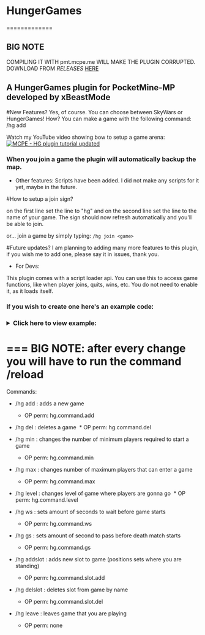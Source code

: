 # HungerGames
=============

BIG NOTE
---------
COMPILING IT WITH pmt.mcpe.me WILL MAKE THE PLUGIN CORRUPTED. DOWNLOAD FROM _RELEASES_ [HERE](https://github.com/InfinityGamers/HungerGames-UPDATED/releases/latest)

A HungerGames plugin for PocketMine-MP developed by xBeastMode
--------------------------------------------------------------

#New Features? 
Yes, of course. You can choose between SkyWars or HungerGames!
How? You can make a game with the following command: /hg add <game name>

Watch my YouTube video showing bow to setup a game arena:
[![MCPE - HG plugin tutorial updated](http://img.youtube.com/vi/0Jtt696xak4/0.jpg)](http://www.youtube.com/watch?v=0Jtt696xak4)
<h3> 
When you join a game the plugin will automatically backup the map.
</h3>

- Other features: Scripts have been added. I did not make any scripts for it yet, maybe in the future.

#How to setup a join sign?

on the first line set the line to "hg" and on the second line set the line to the name of your game.
The sign should now refresh automatically and you'll be able to join.

or... join a game by simply typing: `/hg join <game>`

#Future updates? 
I am planning to adding many more features to this plugin, if you wish me to add one, please say it in issues, thank you.

- For Devs:

This plugin comes with a script loader api. You can use this to access game functions, like when player joins, quits, wins, etc. You do not need to enable it, as it loads itself.

<h3><div style="font-family: verdana, sans-serif;">If you wish to create one here's an example code:</div><h3>
<details>
<summary>Click here to view example:</summary>

```PHP
//Example script:


<?php
class ExampleScript extends \hungergames\api\scripts\HGAPIScript{
    public function __construct(){
        parent::__construct("Script names here", "Versions here 1.0", "Authors here xBeastMode");
    }
    public function onLoad(){
        $this->sendConsoleMessage("Test script loaded!");
    }
}


//All function from this script api are:

/**
     * Creates script config
     *
     * @param $name
     * @param array $values
     * @return Config
     */
    public void function createConfig($name, array $values)
    /**
     * Gets script config
     *
     * @return Config
     */
    public Config function getConfig()
    /**
     * Gets the name of the script
     *
     * @return string
     */
    public string function getName()
    /**
     * Gets the name of the script
     *
     * @return string
     */
    public string function getVersion()
    /**
     * Gets the author of the script
     *
     * @return string
     */
    public string function getAuthor()
    /**
     * disables script
     */
    public void function setDisabled()
    /**
     * enables script
     */
    public void function setEnabled();
    /**
     * returns whether script is enabled or not
     *
     * @return bool
     */
    public bool function isEnabled()
    /**
     * Sends console message
     *
     * @param $message
     */
    public void function sendConsoleMessage($message)
    /**
     * Called when script is loaded
     */
    public function onLoad(){
    //your code here
    }
    /**
     * called when player joins game
     *
     * @param Player $p
     * @param HungerGames $game
     */
    public function onPlayerJoinGame(Player $p, HungerGames $game){
    //your code here
    }
    /**
     * called when player quits game
     *
     * @param Player $p
     * @param HungerGames $game
     */
    public function onPlayerQuitGame(Player $p, HungerGames $game){
    //your code here
    }
    /**
     * Called when player fails to join full game
     *
     * @param Player $p
     * @param HungerGames $game
     */
    public function gameIsFull(Player $p, HungerGames $game){
    //your code here
    }

    /**
     * Called when player is waiting for players
     *
     * @param array $players
     * @param HungerGames $game
     */
    public function whileWaitingForPlayers(array $players, HungerGames $game){
    //your code here
    }
    /**
     * Called when player is waiting for players
     *
     * @param array $players
     * @param HungerGames $game
     */
    public function whileWaitingToStart(array $players, HungerGames $game){
    //your code here
    }
    /**
     * Called when game starts
     *
     * @param array $players
     * @param HungerGames $game
     */
    public function onGameStart(array $players, HungerGames $game){
    //your code here
    }
    /**
     * Called when death match starts
     *
     * @param array $players
     * @param HungerGames $game
     */
    public function onDeathMatchStart(array $players, HungerGames $game){
    //your code here
    }
    /**
     * Called when players wins a game
     *
     * @param Player $p
     * @param HungerGames $game
     */
    public function onPlayerWinGame(Player $p, HungerGames $game){
    //your code here
    }information
```
</details>

===
BIG NOTE: after every change you will have to run the command /reload
===

Commands:

* /hg add <game> : adds a new game
  * OP perm: hg.command.add
    
* /hg del <game> : deletes a game
  * OP perm: hg.command.del
  
* /hg min <game> <number> : changes the number of minimum players required to start a game
  * OP perm: hg.command.min
  
  
* /hg max <game> <number> : changes number of maximum players that can enter a game
  * OP perm: hg.command.max

* /hg level <game> <level name> : changes level of game where players are gonna go
  * OP perm: hg.command.level

* /hg ws <game> <number> : sets amount of seconds to wait before game starts  
  * OP perm: hg.command.ws

* /hg gs <game> <number> : sets amount of second to pass before death match starts
  * OP perm: hg.command.gs

* /hg addslot <game> <name> : adds new slot to game (positions sets where you are standing)
  * OP perm: hg.command.slot.add

* /hg delslot <game> <name> : deletes slot from game by name
  * OP perm: hg.command.slot.del

* /hg leave : leaves game that you are playing
  * OP perm: none
